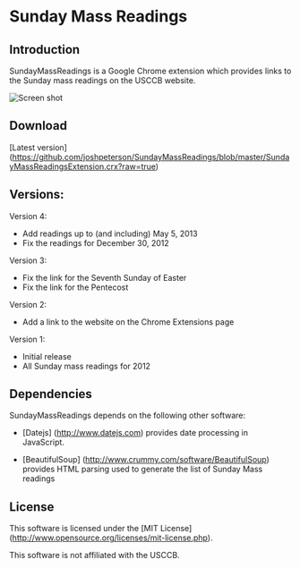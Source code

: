 Sunday Mass Readings
============

Introduction
------------

SundayMassReadings is a Google Chrome extension which provides links to the Sunday mass readings on the USCCB website.

![Screen shot](screenshot.jpg)

Download
-------
[Latest version] (https://github.com/joshpeterson/SundayMassReadings/blob/master/SundayMassReadingsExtension.crx?raw=true)

Versions:
---------

Version 4:
* Add readings up to (and including) May 5, 2013
* Fix the readings for December 30, 2012

Version 3:
* Fix the link for the Seventh Sunday of Easter
* Fix the link for the Pentecost

Version 2:
* Add a link to the website on the Chrome Extensions page

Version 1:
* Initial release
* All Sunday mass readings for 2012

Dependencies
------------
SundayMassReadings depends on the following other software:

* [Datejs] (http://www.datejs.com) provides date processing in JavaScript.

* [BeautifulSoup] (http://www.crummy.com/software/BeautifulSoup) provides HTML parsing used to generate the list of Sunday Mass readings

License
-------
This software is licensed under the [MIT License] (http://www.opensource.org/licenses/mit-license.php).

This software is not affiliated with the USCCB.
